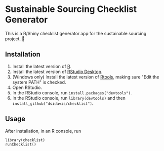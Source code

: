 # Sustainable Sourcing Checklist Generator

This is a R/Shiny checklist generator app for the sustainable sourcing project.
:seedling:

## Installation

1. Install the latest version of [R][].
2. Install the latest version of [RStudio Desktop][RStudio].
3. (Windows only) Install the latest version of [Rtools][], making sure "Edit 
   the system PATH" is checked.
4. Open RStudio.
5. In the RStudio console, run `install.packages("devtools")`.
6. In the RStudio console, run `library(devtools)` and then
   `install_github("dsidavis/checklist")`.

[R]: https://www.r-project.org/
[RStudio]: https://www.rstudio.com/
[Rtools]: https://cran.r-project.org/bin/windows/Rtools/

## Usage

After installation, in an R console, run

```{r}
library(checklist)
runChecklist()
```
